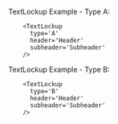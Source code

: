TextLockup Example - Type A:

```example
    <TextLockup
      type='A'
      header='Header'
      subheader='Subheader'
    />
```

TextLockup Example - Type B:

```example
    <TextLockup
      type='B'
      header='Header'
      subheader='Subheader'
    />
```
